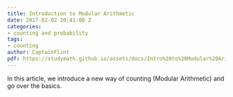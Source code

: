 ```yaml
---
title: Introduction to Modular Arithmetic
date: 2017-02-02 20:41:00 Z
categories:
- counting and probability
tags:
- counting
author: CaptainFlint
pdf: https://studymath.github.io/assets/docs/Intro%20to%20Modular%20Arithmetic.pdf
---
```


In this article, we introduce a new way of counting (Modular Arithmetic) and go over the basics.